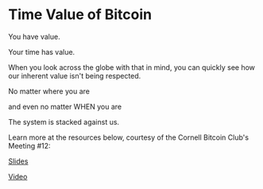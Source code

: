 # Time Value of Bitcoin

You have value.

Your time has value.

When you look across the globe with that in mind, you can quickly see how our inherent value isn't being respected.

No matter where you are

and even no matter WHEN you are

The system is stacked against us. 

Learn more at the resources below, courtesy of the Cornell Bitcoin Club's Meeting #12:

[Slides](https://docs.google.com/presentation/d/1LdY7juF9g9axb1JJbezBdLDUi61y6NjabKSWXcJujS8/edit?usp=sharing)

[Video](https://www.youtube.com/watch?v=JFgoPERvKVE&ab_channel=CornellBitcoinClub)